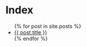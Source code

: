 # Index
<ul>
  {% for post in site.posts %}
    <li>
      <a href="EvoAgent{{ post.url }}">{{ post.title }}</a>
    </li>
  {% endfor %}
</ul>
